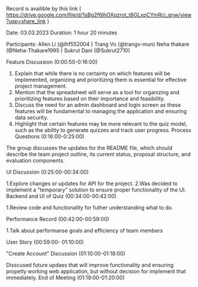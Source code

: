 Record is availible by this link ( https://drive.google.com/file/d/1sBg2f6lhOXqzrot_t8GLxpCYmRcj_gnw/view?usp=share_link )

Date: 03.03.2023
Duration: 1 hour 20 minutes

Participants:
Allen Li (@lhf552004 )
Trang Vo (@trangv-mun)
Neha thakare (@Neha-Thakare1995 )
Sukrut Dani (@Sukrut2710)

Feature Discussion (0:00:50-0:16:00)

1. Explain that while there is no certainty on which features will be implemented, organizing and prioritizing them is essential for effective project management.
2. Mention that the spreadsheet will serve as a tool for organizing and prioritizing features based on their importance and feasibility.
3. Discuss the need for an admin dashboard and login screen as these features will be fundamental to managing the application and ensuring data security.
4. Highlight that certain features may be more relevant to the quiz model, such as the ability to generate quizzes and track user progress.
Process Questions (0:16:00-0:25:00)

The group discusses the updates for the README file, which should describe the team project outline, its current status, proposal structure, and evaluation components.

UI Discussion (0:25:00-00:34:00)

1.Explore changes or updates for API for the project.
2.Was decided to implement a "temporary" solution to ensure proper functionality of the UI.
Backend and UI of Quiz (00:34:00-00:42:00)

1.Review code and functionality for futher understanding what to do.

Performance Record (00:42:00-00:59:00)

1.Talk about performanse goals and efficiency of team members

User Story (00:59:00- 01:10:00)

"Create Account" Discussion (01:10:00-01:18:00)

Disscused future updaes that will improve functionality and ensuring propetly working web application, but without decision for implement that immediately.
End of Meeting (01:19:00-01:20:00)
